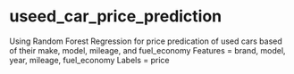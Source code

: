 # useed_car_price_prediction
Using Random Forest Regression for price predication of used cars based of their make, model, mileage, and fuel_economy
Features = brand, model, year, mileage, fuel_economy
Labels = price
